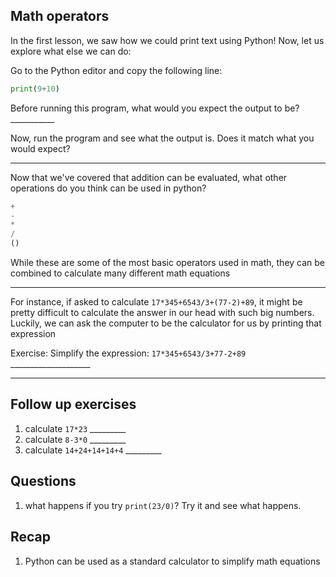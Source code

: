 ## Math operators ##
In the first lesson, we saw how we could print text using Python! Now, let us explore what else we can do:

Go to the Python editor and copy the following line:

```py
print(9+10)
```

Before running this program, what would you expect the output to be? ___________

Now, run the program and see what the output is. Does it match what you would expect?

---

Now that we've covered that addition can be evaluated, what other operations do you think can be used in python?

```py
+
-
*
/
()
```

While these are some of the most basic operators used in math, they can be combined to calculate many different math equations

---

For instance, if asked to calculate `17*345+6543/3+(77-2)+89`, it might be pretty difficult to calculate the answer in our head with such big numbers. Luckily, we can ask the computer to be the calculator for us by printing that expression  

Exercise: Simplify the expression: `17*345+6543/3+77-2+89` ____________________

---

## Follow up exercises ##
1. calculate `17*23` _________
2. calculate `8-3*0` _________
3. calculate `14+24+14+14+4` _________


## Questions ##
1. what happens if you try `print(23/0)`? Try it and see what happens.

## Recap ##
1. Python can be used as a standard calculator to simplify math equations